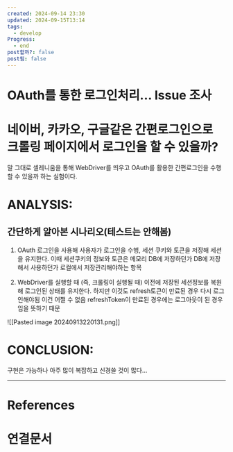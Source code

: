 ```yaml
---
created: 2024-09-14 23:30
updated: 2024-09-15T13:14
tags:
  - develop
Progress:
  - end
post할까?: false
post됨: false
---
```

# OAuth를 통한 로그인처리... Issue 조사
# 네이버, 카카오, 구글같은 간편로그인으로 크롤링 페이지에서 로그인을 할 수 있을까?
말 그대로 셀레니움을 통해 WebDriver를 띄우고 OAuth를 활용한 간편로그인을 수행할 수 있을까 하는 실험이다.

# ANALYSIS:

## 간단하게 알아본 시나리오(테스트는 안해봄)
1. OAuth 로그인을 사용해 사용자가 로그인을 수행, 세션 쿠키와 토큰을 저장해 세션을 유지한다. 이때 세션쿠키의 정보와 토큰은 메모리 DB에 저장하던가 DB에 저장해서 사용하던가 로컬에서 저장관리해야하는 항목
   
2. WebDriver를 실행할 때 (즉, 크롤링이 실행될 때) 이전에 저장된 세션정보를 복원해 로그인된 상태를 유지한다.
   하지만 이것도 refresh토큰이 만료된 경우 다시 로그인해야됨 이건 어쩔 수 없음
   refreshToken이 만료된 경우에는 로그아웃이 된 경우임을 뜻하기 때문

![[Pasted image 20240913220131.png]]

# CONCLUSION:

구현은 가능하나 아주 많이 복잡하고 신경쓸 것이 많다...


---
# References

# 연결문서